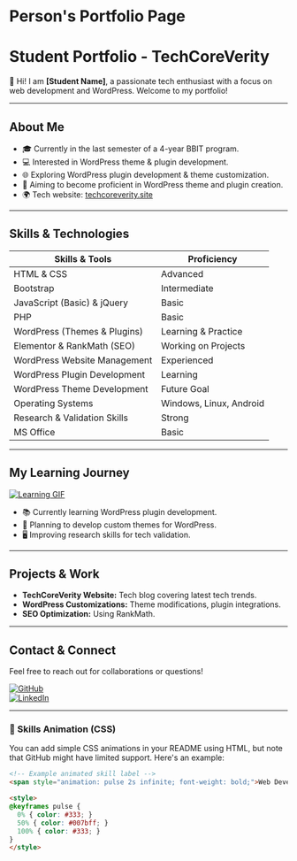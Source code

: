 # Person's Portfolio Page
# Student Portfolio - TechCoreVerity

👋 Hi! I am **[Student Name]**, a passionate tech enthusiast with a focus on web development and WordPress. Welcome to my portfolio!

---

## About Me

- 🎓 Currently in the last semester of a 4-year BBIT program.
- 💻 Interested in WordPress theme & plugin development.
- 🌐 Exploring WordPress plugin development & theme customization.
- 🚀 Aiming to become proficient in WordPress theme and plugin creation.
- 🌍 Tech website: [techcoreverity.site](https://techcoreverity.site)

---

## Skills & Technologies

| Skills & Tools                         | Proficiency                |
|----------------------------------------|----------------------------|
| HTML & CSS                           | Advanced                   |
| Bootstrap                            | Intermediate               |
| JavaScript (Basic) & jQuery          | Basic                      |
| PHP                                  | Basic                      |
| WordPress (Themes & Plugins)         | Learning & Practice        |
| Elementor & RankMath (SEO)           | Working on Projects        |
| WordPress Website Management         | Experienced                |
| WordPress Plugin Development         | Learning                   |
| WordPress Theme Development          | Future Goal                |
| Operating Systems                    | Windows, Linux, Android    |
| Research & Validation Skills         | Strong                     |
| MS Office                            | Basic                      |

---

## My Learning Journey

[![Learning GIF]([https://media.giphy.com/media/3oKIPwoeG0jF7m7dH6/giphy.gif)](https://media.giphy.com/media/v1.Y2lkPTc5MGI3NjExc3hzODBlNDhkdHM5cm1qZ2liNjBkZ3dranNzeTQwcHh2eDQ4bzVkaiZlcD12MV9naWZzX3NlYXJjaCZjdD1n/doXBzUFJRxpaUbuaqz/giphy.gif](https://media0.giphy.com/media/v1.Y2lkPTc5MGI3NjExNjRxOTRyemhyNWJpdG8xYzZ3MXBvbGZudWNpbTBvYW9lbGpqdnh5aiZlcD12MV9pbnRlcm5hbF9naWZfYnlfaWQmY3Q9Zw/26BRGoqbUQvk8nwTC/giphy.gif))

- 📚 Currently learning WordPress plugin development.
- 🔧 Planning to develop custom themes for WordPress.
- 🖥️ Improving research skills for tech validation.

---

## Projects & Work

- **TechCoreVerity Website:** Tech blog covering latest tech trends.
- **WordPress Customizations:** Theme modifications, plugin integrations.
- **SEO Optimization:** Using RankMath.

---

## Contact & Connect

Feel free to reach out for collaborations or questions!

[![GitHub](https://img.shields.io/badge/GitHub-Profile-black?style=flat&logo=github)](https://github.com/yourusername)  
[![LinkedIn](https://img.shields.io/badge/LinkedIn-Profile-blue?style=flat&logo=linkedin)](https://linkedin.com/in/yourprofile)

---

### 🚀 Skills Animation (CSS)

You can add simple CSS animations in your README using HTML, but note that GitHub might have limited support. Here's an example:

```html
<!-- Example animated skill label -->
<span style="animation: pulse 2s infinite; font-weight: bold;">Web Developer</span>

<style>
@keyframes pulse {
  0% { color: #333; }
  50% { color: #007bff; }
  100% { color: #333; }
}
</style>
